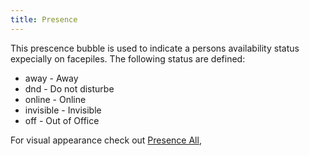 ```yaml
---
title: Presence
---
```


This prescence bubble is used to indicate a persons availability status expecially on facepiles. The following status are defined:

* away - Away
* dnd - Do not disturbe
* online - Online
* invisible - Invisible
* off - Out of Office

For visual appearance check out [Presence All](/?p=atoms-presence-all),